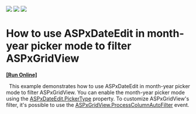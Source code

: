 <!-- default badges list -->
![](https://img.shields.io/endpoint?url=https://codecentral.devexpress.com/api/v1/VersionRange/157233654/18.2.3%2B)
[![](https://img.shields.io/badge/Open_in_DevExpress_Support_Center-FF7200?style=flat-square&logo=DevExpress&logoColor=white)](https://supportcenter.devexpress.com/ticket/details/T830498)
[![](https://img.shields.io/badge/📖_How_to_use_DevExpress_Examples-e9f6fc?style=flat-square)](https://docs.devexpress.com/GeneralInformation/403183)
<!-- default badges end -->
# How to use ASPxDateEdit in month-year picker mode to filter ASPxGridView
<!-- run online -->
**[[Run Online]](https://codecentral.devexpress.com/157233654/)**
<!-- run online end -->
 
This example demonstrates how to use ASPxDateEdit in month-year picker mode to filter ASPxGridView. You can enable the month-year picker mode using the <a href="https://documentation.devexpress.com/AspNet/DevExpress.Web.ASPxDateEdit.PickerType.property">ASPxDateEdit.PickerType</a> property. To customize ASPxGridView's filter, it's possible to use the <a href="https://documentation.devexpress.com/AspNet/DevExpress.Web.ASPxGridView.ProcessColumnAutoFilter.event">ASPxGridView.ProcessColumnAutoFilter</a> event. 
